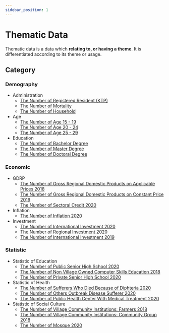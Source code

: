 ```yaml
---
sidebar_position: 1
---
```


# Thematic Data

Thematic data is a data which **relating to, or having a theme**. It is differentiated according to its theme or usage.

## Category

### Demography
- Administration
  - [The Number of Registered Resident (KTP)](http://localhost:3000/docs/demography/administration/create-a-document)
  - [The Number of Mortality](http://localhost:3000/docs/demography/administration/1)
  - [The Number of Household](http://localhost:3000/docs/demography/administration/2)
- Age
  - [The Number of Age 15 - 19](http://localhost:3000/docs/demography/age/create-a-document)
  - [The Number of Age 20 - 24](http://localhost:3000/docs/demography/age/1)
  - [The Number of Age 25 - 29](http://localhost:3000/docs/demography/age/2)
- Education
  - [The Number of Bachelor Degree](http://localhost:3000/docs/demography/age/create-a-document)
  - [The Number of Master Degree](http://localhost:3000/docs/demography/age/1)
  - [The Number of Doctoral Degree](http://localhost:3000/docs/demography/age/2)
### Economic
- GDRP
  - [The Number of Gross Regional Domestic Products on Applicable Prices 2018](http://localhost:3000/docs/demography/age/create-a-document)
  - [The Number of Gross Regional Domestic Products on Constant Price 2019](http://localhost:3000/docs/demography/age/1)
  - [The Number of Sectoral Credit 2020](http://localhost:3000/docs/demography/age/2)
- Inflation
  - [The Number of Inflation 2020](http://localhost:3000/docs/economic/inflation/create-a-document)
- Investment
  - [The Number of International Investment 2020](http://localhost:3000/docs/economic/investment/create-a-document)
  - [The Number of Regional Investment 2020](http://localhost:3000/docs/economic/investment/1)
  - [The Number of International Investment 2019](http://localhost:3000/docs/economic/investment/2)
### Statistic
- Statistic of Education
  - [The Number of Public Senior High School 2020](http://localhost:3000/docs/economic/investment/create-a-document)
  - [The Number of Non Village Owned Computer Skills Education 2018](http://localhost:3000/docs/economic/investment/1)
  - [The Number of Private Senior High School 2020](http://localhost:3000/docs/economic/investment/2)
- Statistic of Health
  - [The Number of Sufferers Who Died Because of Diphteria 2020](http://localhost:3000/docs/statistic/statistic-of-health/create-a-document)
  - [The Number of Others Outbreak Disease Sufferer 2020](http://localhost:3000/docs/statistic/statistic-of-health/1)
  - [The Number of Public Health Center With Medical Treatment 2020](http://localhost:3000/docs/statistic/statistic-of-health/2)
- Statistic of Social Culture
  - [The Number of Village Community Institutions: Farmers 2018](http://localhost:3000/docs/statistic/statistic-of-social-culture/create-a-document)
  - [The Number of Village Community Institutions: Community Group 2018](http://localhost:3000/docs/statistic/statistic-of-social-culture/1)
  - [The Number of Mosque 2020](http://localhost:3000/docs/statistic/statistic-of-social-culture/2)